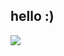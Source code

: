 ## hello :)

<!--![](https://github-readme-stats.vercel.app/api/top-langs/?username=BeamDC&theme=dark&hide_border=false&include_all_commits=false&count_private=true)-->
<!--![](https://github-readme-stats.vercel.app/api/top-langs/?username=BeamDC&theme=dark&hide_border=true&include_all_commits=true&count_private=true&layout=compact)-->
![](https://github-readme-stats.vercel.app/api/top-langs/?username=BeamDC&theme=dark&hide_border=true&include_all_commits=true&count_private=false&layout=compact)

<!--
## Favourite Languages
![C++](https://img.shields.io/badge/C++-blue?style=for-the-badge&logo=cplusplus) 
![C](https://img.shields.io/badge/C-gray?style=for-the-badge&logo=c) 
![Rust](https://img.shields.io/badge/Rust-darkorange?style=for-the-badge&logo=rust)  
-->
